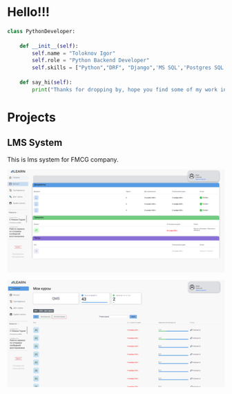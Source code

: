 # Hello!!!



```python
class PythonDeveloper:

    def __init__(self):
        self.name = "Toloknov Igor"
        self.role = "Python Backend Developer"
        self.skills = ["Python","DRF", "Django",'MS SQL','Postgres SQL','']

    def say_hi(self):
        print("Thanks for dropping by, hope you find some of my work interesting.")
```




# Projects

## LMS System
This is lms system for FMCG company.


![](https://raw.githubusercontent.com/DonnyHipp/DonnyHipp/main/img/lms2.png)

![](https://raw.githubusercontent.com/DonnyHipp/DonnyHipp/main/img/lms_1.png)
